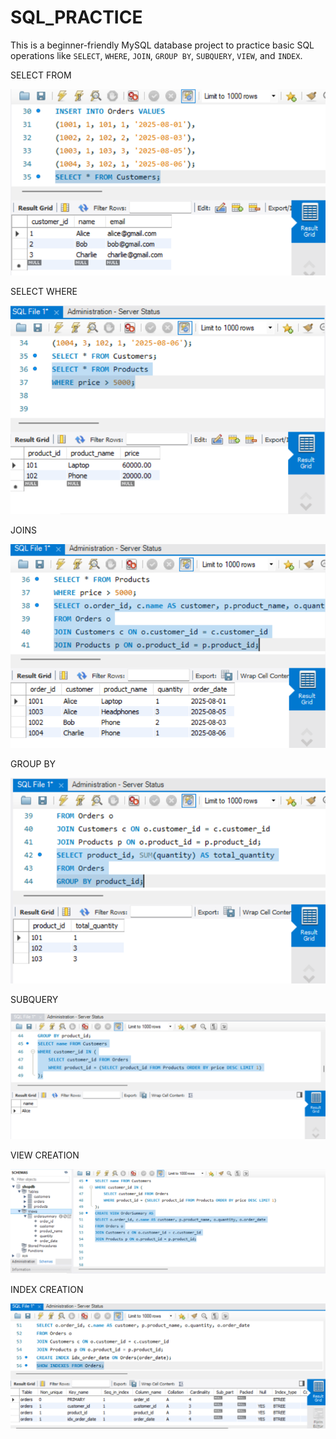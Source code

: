 # SQL_PRACTICE
This is a beginner-friendly MySQL database project to practice basic SQL operations like `SELECT`, `WHERE`, `JOIN`, `GROUP BY`, `SUBQUERY`, `VIEW`, and `INDEX`.

SELECT FROM


![image alt](https://github.com/Shohom-13/SQL_PRACTICE/blob/23595c48f512f73d19403beeb44b28a63e6a3673/Screenshot%202025-08-08%20111415.png)


SELECT WHERE


![image alt](https://github.com/Shohom-13/SQL_PRACTICE/blob/2d353ecec282c7ab5f294566ce152726163a4aaf/Screenshot%202025-08-08%20111600.png)



JOINS


![image alt](https://github.com/Shohom-13/SQL_PRACTICE/blob/569d5e3f919f3e616844ae90eeb2611aec45c16c/Screenshot%202025-08-08%20111747.png)


GROUP BY


![image alt](https://github.com/Shohom-13/SQL_PRACTICE/blob/0b1209b652a22e78c31a99826631e5746e7a9f8b/Screenshot%202025-08-08%20111855.png)


SUBQUERY


![image alt](https://github.com/Shohom-13/SQL_PRACTICE/blob/89cd0c5f44be6711791bef2a49e58fe9af7fad03/Screenshot%202025-08-08%20112114.png)


VIEW CREATION


![image alt](https://github.com/Shohom-13/SQL_PRACTICE/blob/49f7b357ef7e51ebb7a4a456f02dd588fd678e91/Screenshot%202025-08-08%20112427.png)


INDEX CREATION


![image alt](https://github.com/Shohom-13/SQL_PRACTICE/blob/571494d815a377f6a3c35ddfdd96cfbe6c23c9f2/Screenshot%202025-08-08%20112803.png)

